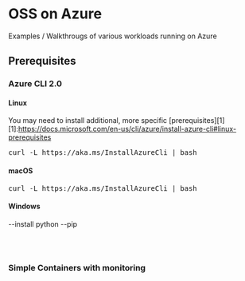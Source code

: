 OSS on Azure
======

Examples / Walkthrougs of various workloads running on Azure

## Prerequisites

### Azure CLI 2.0

#### Linux

You may need to install additional, more specific [prerequisites][1] 
   [1]:https://docs.microsoft.com/en-us/cli/azure/install-azure-cli#linux-prerequisites
   <pre>curl -L https://aka.ms/InstallAzureCli | bash</pre>

#### macOS

<pre>curl -L https://aka.ms/InstallAzureCli | bash</pre>

#### Windows
--install python
--pip

   <pre>

   </pre>



### Simple Containers with monitoring






